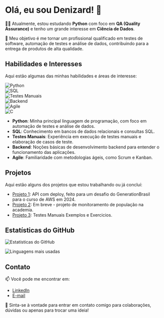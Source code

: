 # Olá, eu sou Denizard! 👋


👨‍💻 Atualmente, estou estudando **Python** com foco em **QA (Quality Assurance)** e tenho um grande interesse em **Ciência de Dados**. 

🎯 Meu objetivo é me tornar um profissional qualificado em testes de software, automação de testes e análise de dados, contribuindo para a entrega de produtos de alta qualidade.

## Habilidades e Interesses

Aqui estão algumas das minhas habilidades e áreas de interesse:

![Python](https://img.shields.io/badge/Python-Intermediate-blue?logo=python&logoColor=white)  
![SQL](https://img.shields.io/badge/SQL-Beginner-green?logo=mysql&logoColor=white)  
![Testes Manuais](https://img.shields.io/badge/Testes_Manuais-Beginner-orange)  
![Backend](https://img.shields.io/badge/Backend-Intermediate-yellow)  
![Agile](https://img.shields.io/badge/Agile-Intermediate-brightgreen)  
![C](https://img.shields.io/badge/C-Intermediate-lightgrey?logo=c&logoColor=white)  



- **Python**: Minha principal linguagem de programação, com foco em automação de testes e análise de dados.
- **SQL**: Conhecimento em bancos de dados relacionais e consultas SQL.
- **Testes Manuais**: Experiência em execução de testes manuais e elaboração de casos de teste.
- **Backend**: Noções básicas de desenvolvimento backend para entender o funcionamento das aplicações.
- **Agile**: Familiaridade com metodologias ágeis, como Scrum e Kanban.

## Projetos

Aqui estão alguns dos projetos que estou trabalhando ou já concluí:

- [Projeto 1](https://github.com/denizardev/API.git): API com deploy, feito para um desafio do GenerationBrasil para o curso de AWS em 2024.
- [Projeto 2](link_do_projeto): Em breve - projeto de monitoramento de população na academia. 
- [Projeto 3](link_do_projeto): Testes Manuais Exemplos e Exercicios.
## Estatísticas do GitHub

![Estatísticas do GitHub](https://github-readme-stats.vercel.app/api?username=denizardev&show_icons=true&theme=radical)

![Linguagens mais usadas](https://github-readme-stats.vercel.app/api/top-langs/?username=denizardev&layout=compact&theme=radical)
## Contato

📫 Você pode me encontrar em:

- [LinkedIn](https://www.linkedin.com/in/denizard-guerra/)
- [E-mail](mailto:denizard.oliveira@gmail.com)

💬 Sinta-se à vontade para entrar em contato comigo para colaborações, dúvidas ou apenas para trocar uma ideia!
